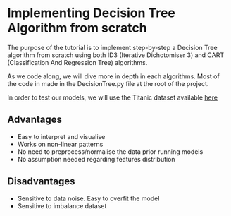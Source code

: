 # Implementing Decision Tree Algorithm from scratch

The purpose of the tutorial is to implement step-by-step a Decision Tree
algorithm from scratch using both ID3 (Iterative Dichotomiser 3) and CART
(Classification And Regression Tree) algorithms.

As we code along, we will dive more in depth in each algorithms.
Most of the code in made in the DecisionTree.py file at the root of the
project.

In order to test our models, we will use the Titanic dataset available [here](https://www.kaggle.com/c/titanic/data)

## Advantages

* Easy to interpret and visualise
* Works on non-linear patterns
* No need to preprocess/normalise the data prior running models
* No assumption needed regarding features distribution

## Disadvantages

* Sensitive to data noise. Easy to overfit the model
* Sensitive to imbalance dataset
